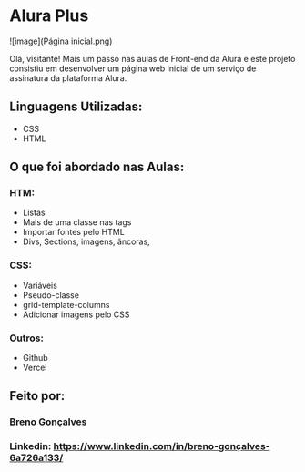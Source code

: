 # Alura Plus

![image](Página inicial.png)

Olá, visitante! Mais um passo nas aulas de Front-end da Alura e este projeto consistiu em desenvolver um página web inicial de um serviço de assinatura da plataforma Alura. 

## Linguagens Utilizadas:

* CSS
* HTML

## O que foi abordado nas Aulas:

### HTM:

* Listas
* Mais de uma classe nas tags
* Importar fontes pelo HTML
* Divs, Sections, imagens, âncoras,

### CSS:

* Variáveis
* Pseudo-classe
* grid-template-columns
* Adicionar imagens pelo CSS

### Outros:

* Github
* Vercel

## Feito por:

### Breno Gonçalves
### Linkedin: https://www.linkedin.com/in/breno-gonçalves-6a726a133/
